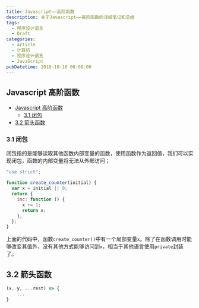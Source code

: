```yaml
---
title: Javascript——高阶函数
description: 关于Javascript——高阶函数的详细笔记和总结
tags:
  - 程序设计语言
  - Draft
categories:
  - article
  - 计算机
  - 程序设计语言
  - JavaScript
pubDatetime: 2019-10-10 00:00:00
---
```


## Javascript 高阶函数

- [Javascript 高阶函数](#javascript-高阶函数)
  - [3.1 闭包](#31-闭包)
- [3.2 箭头函数](#32-箭头函数)

### 3.1 闭包

闭包指的是能够读取其他函数内部变量的函数，使用函数作为返回值，我们可以实现闭包，函数的内部变量将无法从外部访问；

```javascript
"use strict";

function create_counter(initial) {
  var x = initial || 0;
  return {
    inc: function () {
      x += 1;
      return x;
    },
  };
}
```

上面的代码中，函数`create_counter()`中有一个局部变量`x`。除了在函数调用时能够改变其值外，没有其他方式能够访问到`x`，相当于其他语言使用`private`封装了。

## 3.2 箭头函数

```javascript
(x, y, ...rest) => {
    ...
}
```
